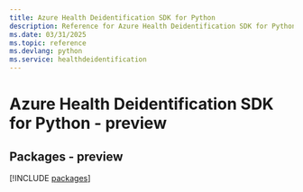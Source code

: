 ```yaml
---
title: Azure Health Deidentification SDK for Python
description: Reference for Azure Health Deidentification SDK for Python
ms.date: 03/31/2025
ms.topic: reference
ms.devlang: python
ms.service: healthdeidentification
---
```

# Azure Health Deidentification SDK for Python - preview
## Packages - preview
[!INCLUDE [packages](health-deidentification-index.md)]